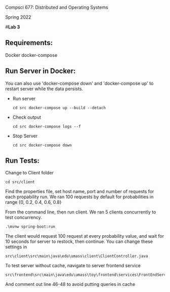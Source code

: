 Compsci 677: Distributed and Operating Systems

Spring 2022

#**Lab 3**

## Requirements:
   Docker
   docker-compose

## Run Server in Docker:
   You can also use 'docker-compose down' and 'docker-compose up' to restart server while the data persists.

   - Run server
  
      ``cd src
      docker-compose up --build --detach
      ``
      
 - Check output

      ``cd src
      docker-compose logs --f
      ``
      
 - Stop Server

      ``cd src
      docker-compose down
      ``

## Run Tests:
   Change to Client folder
   ```
   cd src/client
   ```

   Find the properties file, set host name, port and number of requests for each propability run. We ran 100 requests by default for probabilities in range {0, 0.2, 0.4, 0.6, 0.8}

   From the command line, then run client.
   We ran 5 clients concurrently to test concurrency.

   ```
   .\mvnw spring-boot:run
   ```
   The client would request 100 request at every probability value, and wait for 10 seconds for server to restock, then continue. You can change these settings in
   ```
   src\client\src\main\java\edu\umass\client\ClientController.java
   ```

   To test server without cache, navigate to server frontend service
   ```
   src\frontend\src\main\java\edu\umass\toy\frontend\services\FrontEndService.java
   ```
   And comment out line 46-48 to avoid putting queries in cache
   


